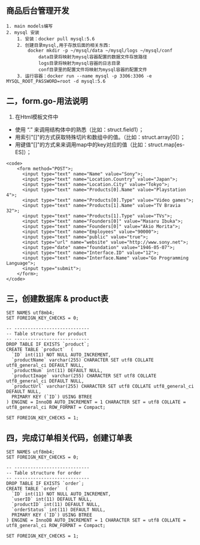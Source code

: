 ## 商品后台管理开发
    1. main models编写
    2. mysql 安装
        1. 安装：docker pull mysql:5.6
        2. 创建目录mysql,用于存放后面的相关东西:
            docker mkdir -p ~/mysql/data ~/mysql/logs ~/mysql/conf
                data目录将映射为mysql容器配置的数据文件存放路径
                logs目录将映射为mysql容器的日志目录
                conf目录里的配置文件将映射为mysql容器的配置文件
        3. 运行容器：docker run --name mysql -p 3306:3306 -e MYSQL_ROOT_PASSWORD=root -d mysql:5.6

## 二，form.go-用法说明
1. 在Html模板文件中
<ul>
    <li>使用 “.” 来调用结构体中的熟悉（比如：struct.field1）；</li>
    <li>用索引"[]"的方式获取特殊切片和数组中的值。（比如：struct.array[0]）；</li>
    <li>用键值"[]"的方式来来调用map中的key对应的值（比如：struct.map[es-ES]）；</li>
</ul>

    <code>
        <form method="POST">;
          <input type="text" name="Name" value="Sony">;
          <input type="text" name="Location.Country" value="Japan">;
          <input type="text" name="Location.City" value="Tokyo">;
          <input type="text" name="Products[0].Name" value="Playstation 4">;
          <input type="text" name="Products[0].Type" value="Video games">;
          <input type="text" name="Products[1].Name" value="TV Bravia 32">;
          <input type="text" name="Products[1].Type" value="TVs">;
          <input type="text" name="Founders[0]" value="Masaru Ibuka">;
          <input type="text" name="Founders[0]" value="Akio Morita">;
          <input type="text" name="Employees" value="90000">;
          <input type="text" name="public" value="true">;
          <input type="url" name="website" value="http://www.sony.net">;
          <input type="date" name="foundation" value="1946-05-07">;
          <input type="text" name="Interface.ID" value="12">;
          <input type="text" name="Interface.Name" value="Go Programming Language">;
          <input type="submit">;
        </form>;
    </code>
## 三，创建数据库 & product表
    SET NAMES utf8mb4;
    SET FOREIGN_KEY_CHECKS = 0;
    
    -- ----------------------------
    -- Table structure for product
    -- ----------------------------
    DROP TABLE IF EXISTS `product`;
    CREATE TABLE `product`  (
      `ID` int(11) NOT NULL AUTO_INCREMENT,
      `productName` varchar(255) CHARACTER SET utf8 COLLATE utf8_general_ci DEFAULT NULL,
      `productNum` int(11) DEFAULT NULL,
      `productImage` varchar(255) CHARACTER SET utf8 COLLATE utf8_general_ci DEFAULT NULL,
      `productUrl` varchar(255) CHARACTER SET utf8 COLLATE utf8_general_ci DEFAULT NULL,
      PRIMARY KEY (`ID`) USING BTREE
    ) ENGINE = InnoDB AUTO_INCREMENT = 1 CHARACTER SET = utf8 COLLATE = utf8_general_ci ROW_FORMAT = Compact;

    SET FOREIGN_KEY_CHECKS = 1;
## 四，完成订单相关代码，创建订单表
    SET NAMES utf8mb4;
    SET FOREIGN_KEY_CHECKS = 0;
    
    -- ----------------------------
    -- Table structure for order
    -- ----------------------------
    DROP TABLE IF EXISTS `order`;
    CREATE TABLE `order`  (
      `ID` int(11) NOT NULL AUTO_INCREMENT,
      `userID` int(11) DEFAULT NULL,
      `productID` int(11) DEFAULT NULL,
      `orderStatus` int(11) DEFAULT NULL,
      PRIMARY KEY (`ID`) USING BTREE
    ) ENGINE = InnoDB AUTO_INCREMENT = 1 CHARACTER SET = utf8 COLLATE = utf8_general_ci ROW_FORMAT = Compact;
    
    SET FOREIGN_KEY_CHECKS = 1;
    
    
    
    
